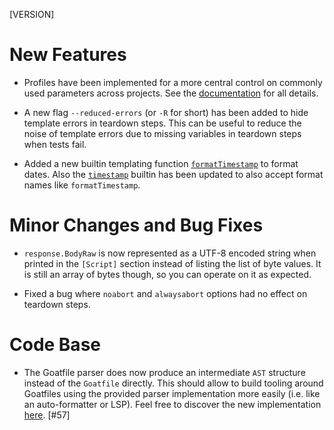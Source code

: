 [VERSION]

# New Features

- Profiles have been implemented for a more central control on commonly used parameters across projects.
  See the [documentation](https://studio-b12.github.io/goat/command-line-tool/profiles.html) for all details.

- A new flag `--reduced-errors` (or `-R` for short) has been added to hide template errors in teardown steps.
  This can be useful to reduce the noise of template errors due to missing variables in teardown steps when tests fail.

- Added a new builtin templating function [`formatTimestamp`](https://studio-b12.github.io/goat/templating/builtins.html#formattimestamp) to
  format dates. Also the [`timestamp`](https://studio-b12.github.io/goat/templating/builtins.html#timestamp) builtin
  has been updated to also accept format names like `formatTimestamp`.

# Minor Changes and Bug Fixes

- `response.BodyRaw` is now represented as a UTF-8 encoded string when printed in the `[Script]` section instead of listing
  the list of byte values. It is still an array of bytes though, so you can operate on it as expected.

- Fixed a bug where `noabort` and `alwaysabort` options had no effect on teardown steps.

  
# Code Base

- The Goatfile parser does now produce an intermediate `AST` structure instead of the `Goatfile` directly. This should allow
  to build tooling around Goatfiles using the provided parser implementation more easily (i.e. like an auto-formatter or LSP). 
  Feel free to discover the new implementation [here](pkg/goatfile/parser.go). [#57]